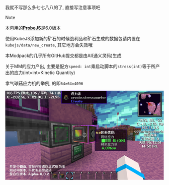 我就不写那么多七七八八的了, 直接写注意事项吧

> [!NOTE]
> 本包用的[**ProbeJS**](https://www.curseforge.com/minecraft/mc-mods/probejs)是6.0版本
> 
> 使用KubeJS添加新的矿石的时候战利品和矿石生成的数据包请内置在`kubejs/data/new_create`, 其它地方会失效哦
>
> 本Modpack的几乎所有GitHub提交都是由AI(通义灵码)生成
>
> 关于MM的应力产出, 主要是配方`speed: int`乘启动脚本的`stress(int)`等于所产出的应力(int×int=Kinetic Quantity)
> 
> 拿气球菇应力机的举例, 的即`64×64=4096`
> 
> ![MM应力](/docs_images/mmkinetic.png)